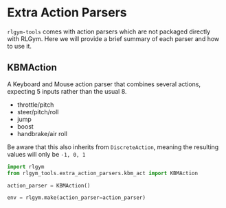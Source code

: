 # Extra Action Parsers

`rlgym-tools` comes with action parsers which are not packaged directly with RLGym.
Here we will provide a brief summary of each parser and how to use it.

## KBMAction

A Keyboard and Mouse action parser that combines several actions, expecting 5 inputs rather
than the usual 8.

* throttle/pitch
* steer/pitch/roll
* jump
* boost
* handbrake/air roll

Be aware that this also inherits from `DiscreteAction`, meaning the resulting values will only be `-1, 0, 1`

```python
import rlgym
from rlgym_tools.extra_action_parsers.kbm_act import KBMAction

action_parser = KBMAction()

env = rlgym.make(action_parser=action_parser)
```
